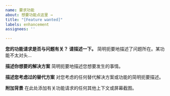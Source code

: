 ```yaml
---
name: 要求功能
about: 想要功能点这里 →
title: "[Feature wanted]"
labels: enhancement
assignees: ''

---
```


**您的功能请求是否与问题有关？ 请描述一下。**
简明扼要地描述了问题所在。某功能不太对头…

**描述你想要的解决方案**
简明扼要地描述您想要发生的事情。

**描述您考虑过的替代方案**
对您考虑的任何替代解决方案或功能的简明扼要描述。

**附加背景**
在此处添加有关功能请求的任何其他上下文或屏幕截图。
